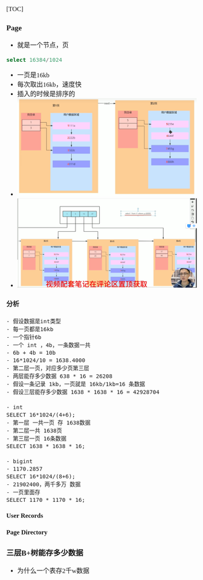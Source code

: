 <span  style="font-family: Simsun,serif; font-size: 17px; ">

[TOC]

### Page

- 就是一个节点，页

~~~sql
select 16384/1024
~~~

- 一页是16kb
- 每次取出16kb，速度快
- 插入的时候是排序的
- ![](./pic/Page两页.jpg)
- ![](./pic/Page多页链表.jpg)

#### 分析

~~~
- 假设数据是int类型
- 每一页都是16kb
- 一个指针6b
- 一个 int ，4b，一条数据一共
- 6b + 4b = 10b 
- 16*1024/10 = 1638.4000
- 第二层一页，对应多少页第三层
- 两层能存多少数据 638 * 16 = 26208
- 假设一条记录 1kb，一页就是 16kb/1kb=16 条数据
- 假设三层能存多少数据 1638 * 1638 * 16 = 42928704

- int
SELECT 16*1024/(4+6);
- 第一层 一共一页 存 1638数据
- 第二层一共 1638页
- 第三层一页 16条数据
SELECT 1638 * 1638 * 16;

- bigint 
- 1170.2857 
SELECT 16*1024/(8+6);
- 21902400，两千多万 数据
- 一页里面存
SELECT 1170 * 1170 * 16;
~~~

#### User Records

#### Page Directory

### 三层B+树能存多少数据

- 为什么一个表存2千w数据

</span>